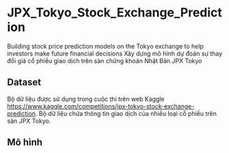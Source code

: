 # JPX_Tokyo_Stock_Exchange_Prediction
Building stock price prediction models on the Tokyo exchange to help investors make future financial decisions
Xây dựng mô hình dự đoán sự thay đổi giá cổ phiếu giao dịch trên sàn chứng khoán Nhật Bản JPX Tokyo
## Dataset
Bộ dữ liệu được sử dụng trong cuộc thi trên web Kaggle https://www.kaggle.com/competitions/jpx-tokyo-stock-exchange-prediction.
Bộ dữ liệu chứa thông tin giao dịch của nhiều loại cổ phiếu trên sàn JPX Tokyo.


## Mô hình
